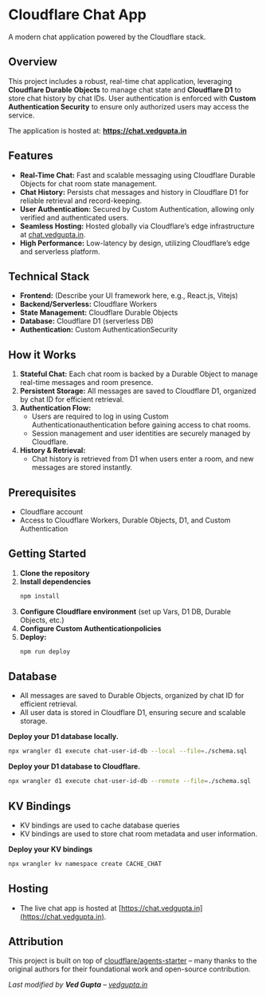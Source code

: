 # Cloudflare Chat App

A modern chat application powered by the Cloudflare stack.

## Overview

This project includes a robust, real-time chat application, leveraging **Cloudflare Durable Objects** to manage chat state and **Cloudflare D1** to store chat history by chat IDs. User authentication is enforced with **Custom Authentication Security** to ensure only authorized users may access the service.

The application is hosted at: **https://chat.vedgupta.in**

## Features

- **Real-Time Chat:** Fast and scalable messaging using Cloudflare Durable Objects for chat room state management.
- **Chat History:** Persists chat messages and history in Cloudflare D1 for reliable retrieval and record-keeping.
- **User Authentication:** Secured by Custom Authentication, allowing only verified and authenticated users.
- **Seamless Hosting:** Hosted globally via Cloudflare’s edge infrastructure at [chat.vedgupta.in](https://chat.vedgupta.in).
- **High Performance:** Low-latency by design, utilizing Cloudflare’s edge and serverless platform.

## Technical Stack

- **Frontend:** (Describe your UI framework here, e.g., React.js, Vitejs)
- **Backend/Serverless:** Cloudflare Workers
- **State Management:** Cloudflare Durable Objects
- **Database:** Cloudflare D1 (serverless DB)
- **Authentication:** Custom AuthenticationSecurity

## How it Works

1. **Stateful Chat:** Each chat room is backed by a Durable Object to manage real-time messages and room presence.
2. **Persistent Storage:** All messages are saved to Cloudflare D1, organized by chat ID for efficient retrieval.
3. **Authentication Flow:**
    - Users are required to log in using Custom Authenticationauthentication before gaining access to chat rooms.
    - Session management and user identities are securely managed by Cloudflare.
4. **History & Retrieval:**
    - Chat history is retrieved from D1 when users enter a room, and new messages are stored instantly.

## Prerequisites

- Cloudflare account
- Access to Cloudflare Workers, Durable Objects, D1, and Custom Authentication

## Getting Started

1. **Clone the repository**
2. **Install dependencies**
   ```bash
   npm install
   ```
3. **Configure Cloudflare environment** (set up Vars, D1 DB, Durable Objects, etc.)
4. **Configure Custom Authenticationpolicies**
5. **Deploy:**
   ```bash
   npm run deploy
   ```

## Database

- All messages are saved to Durable Objects, organized by chat ID for efficient retrieval.
- All user data is stored in Cloudflare D1, ensuring secure and scalable storage.

**Deploy your D1 database locally.**
```bash
npx wrangler d1 execute chat-user-id-db --local --file=./schema.sql
```

**Deploy your D1 database to Cloudflare.**
```bash
npx wrangler d1 execute chat-user-id-db --remote --file=./schema.sql
```

## KV Bindings

- KV bindings are used to cache database queries
- KV bindings are used to store chat room metadata and user information.

**Deploy your KV bindings**
```bash
npx wrangler kv namespace create CACHE_CHAT
```


## Hosting

- The live chat app is hosted at [https://chat.vedgupta.in](https://chat.vedgupta.in).

## Attribution

This project is built on top of [cloudflare/agents-starter](https://github.com/cloudflare/agents-starter) – many thanks to the original authors for their foundational work and open-source contribution.

_Last modified by **Ved Gupta** – [vedgupta.in](https://vedgupta.in)_
